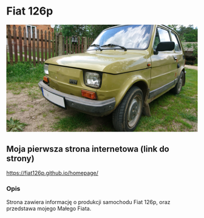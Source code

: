 # Fiat 126p
![Fiat 126p- Kazik](Images/Kazik2.jpg)


## Moja pierwsza strona internetowa (link do strony)
https://fiat126p.github.io/homepage/

### Opis
Strona zawiera informację o produkcji samochodu Fiat 126p, oraz przedstawa mojego Małego Fiata.
